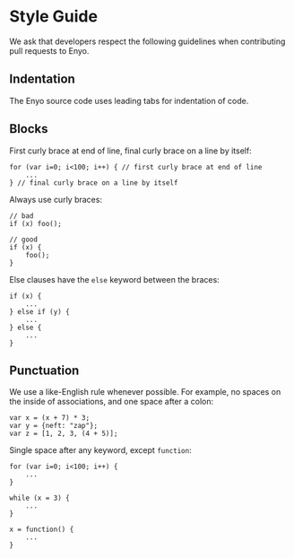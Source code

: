 # Style Guide

We ask that developers respect the following guidelines when contributing pull requests to Enyo.

## Indentation

The Enyo source code uses leading tabs for indentation of code.

## Blocks

First curly brace at end of line, final curly brace on a line by itself:

    for (var i=0; i<100; i++) { // first curly brace at end of line
        ...
    } // final curly brace on a line by itself

Always use curly braces:

    // bad
    if (x) foo(); 

    // good
    if (x) {
        foo();
    }

Else clauses have the `else` keyword between the braces:

    if (x) {
        ...
    } else if (y) {
        ...
    } else {
        ...
    }

## Punctuation

We use a like-English rule whenever possible. For example, no spaces on the inside of associations, and one space after a colon:

	var x = (x + 7) * 3;
	var y = {neft: "zap"};
	var z = [1, 2, 3, (4 + 5)];

Single space after any keyword, except `function`:

	for (var i=0; i<100; i++) {
		...
	}

	while (x = 3) {
		... 
	}

	x = function() {
		...
	}